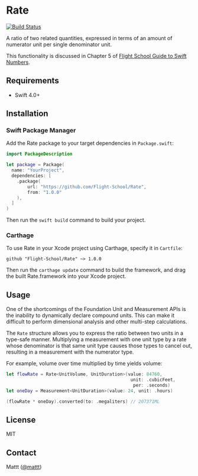 # Rate

[![Build Status][build status badge]][build status]

A ratio of two related quantities,
expressed in terms of an amount of numerator unit per single denominator unit.

This functionality is discussed in Chapter 5 of
[Flight School Guide to Swift Numbers](https://flight.school/books/numbers).

## Requirements

- Swift 4.0+

## Installation

### Swift Package Manager

Add the Rate package to your target dependencies in `Package.swift`:

```swift
import PackageDescription

let package = Package(
  name: "YourProject",
  dependencies: [
    .package(
        url: "https://github.com/Flight-School/Rate",
        from: "1.0.0"
    ),
  ]
)
```

Then run the `swift build` command to build your project.

### Carthage

To use Rate in your Xcode project using Carthage,
specify it in `Cartfile`:

```
github "Flight-School/Rate" ~> 1.0.0
```

Then run the `carthage update` command to build the framework,
and drag the built Rate.framework into your Xcode project.

## Usage

One of the shortcomings of the Foundation Unit and Measurement APIs
is the inability to dynamically declare compound units.
This can make it difficult to perform dimensional analysis
and other multi-step calculations.

The `Rate` structure allows you to express the ratio
between two units in a type-safe manner.
Multiplying a measurement with one unit type by a rate
whose denominator is that same unit type causes those types to cancel out,
resulting in a measurement with the numerator type.

For example, volume over time multiplied by time yields volume:

```swift
let flowRate = Rate<UnitVolume, UnitDuration>(value: 84760,
                                               unit: .cubicFeet,
                                                per: .seconds)
let oneDay = Measurement<UnitDuration>(value: 24, unit: .hours)

(flowRate * oneDay).converted(to: .megaliters) // 207371ML
```

## License

MIT

## Contact

Mattt ([@mattt](https://twitter.com/mattt))

[build status]: https://travis-ci.org/Flight-School/Rate
[build status badge]: https://api.travis-ci.com/Flight-School/Rate.svg?branch=master
